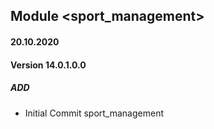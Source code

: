 ## Module <sport_management>

#### 20.10.2020
#### Version 14.0.1.0.0
##### ADD
- Initial Commit sport_management
